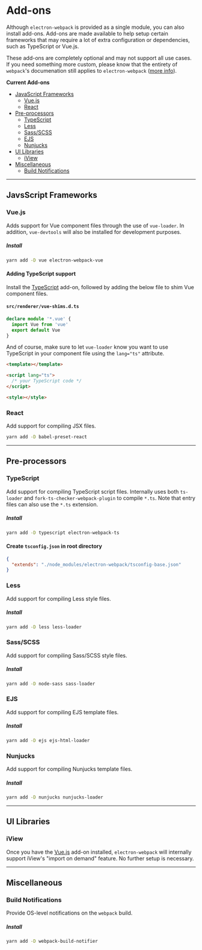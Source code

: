 # Add-ons

Although `electron-webpack` is provided as a single module, you can also install add-ons. Add-ons are made available to help setup certain frameworks that may require a lot of extra configuration or dependencies, such as TypeScript or Vue.js.

These add-ons are completely optional and may not support all use cases. If you need something more custom, please know that the entirety of `webpack`'s documenation still applies to `electron-webpack` ([more info]()).

**Current Add-ons**
* [JavaScript Frameworks]()
  * [Vue.js]()
  * [React]()
* [Pre-processors]()
  * [TypeScript]()
  * [Less]()
  * [Sass/SCSS]()
  * [EJS]()
  * [Nunjucks]()
* [UI Libraries]()
  * [iView]()
* [Miscellaneous]()
  * [Build Notifications]()

---

## JavsScript Frameworks

### Vue.js
Adds support for Vue component files through the use of `vue-loader`. In addition, `vue-devtools` will also be installed for development purposes.

##### Install
```bash
yarn add -D vue electron-webpack-vue
```

#### Adding TypeScript support
Install the [TypeScript]() add-on, followed by adding the below file to shim Vue component files.

#### `src/renderer/vue-shims.d.ts`
```ts
declare module '*.vue' {
  import Vue from 'vue'
  export default Vue
}
```

And of course, make sure to let `vue-loader` know you want to use TypeScript in your component file using the `lang="ts"` attribute.

```html
<template></template>

<script lang="ts">
  /* your TypeScript code */
</script>

<style></style>
```

### React
Add support for compiling JSX files.

```bash
yarn add -D babel-preset-react
```

---

## Pre-processors

### TypeScript
Add support for compiling TypeScript script files. Internally uses both `ts-loader` and `fork-ts-checker-webpack-plugin` to compile `*.ts`. Note that entry files can also use the `*.ts` extension.

##### Install
```bash
yarn add -D typescript electron-webpack-ts
```

#### Create `tsconfig.json` in root directory
```json
{
  "extends": "./node_modules/electron-webpack/tsconfig-base.json"
}
```

### Less
Add support for compiling Less style files.

##### Install
```bash
yarn add -D less less-loader
```

### Sass/SCSS
Add support for compiling Sass/SCSS style files.

##### Install
```bash
yarn add -D node-sass sass-loader
```

### EJS
Add support for compiling EJS template files.

##### Install
```bash
yarn add -D ejs ejs-html-loader
```

### Nunjucks
Add support for compiling Nunjucks template files.

##### Install
```bash
yarn add -D nunjucks nunjucks-loader
```

---

## UI Libraries

### iView
Once you have the [Vue.js]() add-on installed, `electron-webpack` will internally support iView's "import on demand" feature. No further setup is necessary.

---

## Miscellaneous

### Build Notifications
Provide OS-level notifications on the `webpack` build.

##### Install
```bash
yarn add -D webpack-build-notifier
```
